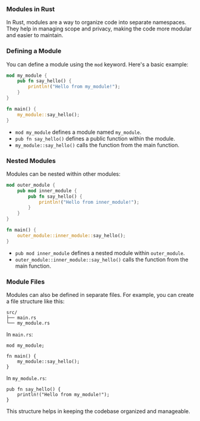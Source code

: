 ### Modules in Rust

In Rust, modules are a way to organize code into separate namespaces. They help in managing scope and privacy, making the code more modular and easier to maintain.

### Defining a Module

You can define a module using the `mod` keyword. Here's a basic example:

```rust
mod my_module {
    pub fn say_hello() {
        println!("Hello from my_module!");
    }
}

fn main() {
    my_module::say_hello();
}
```

- `mod my_module` defines a module named `my_module`.
- `pub fn say_hello()` defines a public function within the module.
- `my_module::say_hello()` calls the function from the main function.

### Nested Modules

Modules can be nested within other modules:

```rust
mod outer_module {
    pub mod inner_module {
        pub fn say_hello() {
            println!("Hello from inner_module!");
        }
    }
}

fn main() {
    outer_module::inner_module::say_hello();
}
```

- `pub mod inner_module` defines a nested module within `outer_module`.
- `outer_module::inner_module::say_hello()` calls the function from the main function.

### Module Files

Modules can also be defined in separate files. For example, you can create a file structure like this:

```
src/
├── main.rs
└── my_module.rs
```

In `main.rs`:

```rust,noplaypen
mod my_module;

fn main() {
    my_module::say_hello();
}
```

In `my_module.rs`:

```rust,noplaypen
pub fn say_hello() {
    println!("Hello from my_module!");
}
```

This structure helps in keeping the codebase organized and manageable.
